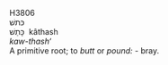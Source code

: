 <body>
  <p>H3806<br>  כּתשׁ  <br> כָּתַשׁ  ‎  kâthash  <br><i>kaw-thash‘ </i><br>A primitive root; to <i>butt</i> or <i>pound: - </i>bray.<br></p>
 </body>